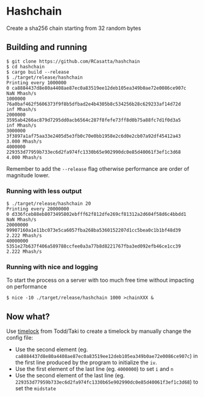 # Hashchain

Create a sha256 chain starting from 32 random bytes

## Building and running

```
$ git clone https://github.com/RCasatta/hashchain
$ cd hashchain
$ cargo build --release
$ ./target/release/hashchain
Printing every 1000000
0 ca8884437d8e80a4408ae87ec0a83519ee12deb105ea349b0ae72e0086ce907c    NaN Mhash/s
1000000 76a0baf462f5606373f9f8b5dfbad2e4b4305b8c534256b28c629233af14d72d    inf Mhash/s
2000000 3595ab4266ac879d7295dd0acb6564c287f8fefe73ff8d0b75a88fc7d1f0d3a5    inf Mhash/s
3000000 3f3897a1af75aa33e2405d5e3fb0c70e0bb1958e2c6d0e2cb07a92df45412a43  3.000 Mhash/s
4000000 229353d77959b733ec6d2fa974fc1330b65e902990dc0e85d40061f3ef1c3d68  4.000 Mhash/s

```
Remember to add the `--release` flag otherwise performance are order of magnitude lower.


### Running with less output
```
$ ./target/release/hashchain 20
Printing every 20000000
0 d336fceb88eb8073495802ebfff62f812dfe269cf81312a2d604f58d6c4bbdd1    NaN Mhash/s
20000000 99907160a1e11bc073e5ca6057fba268ba5360152207d1cc5bea0c1b1bf48d39  2.222 Mhash/s
40000000 5351e27b637f406a589788ccfee0a3a77b8d8221767fba3ed092efb46ce1cc39  2.222 Mhash/s
```

### Running with nice and logging 
To start the process on a server with too much free time without impacting on performance
```
$ nice -10 ./target/release/hashchain 1000 >chainXXX &
```

## Now what?

Use [timelock](https://github.com/petertodd/timelock) from Todd/Taki to create a timelock by manually change the config file:

* Use the second element (eg. `ca8884437d8e80a4408ae87ec0a83519ee12deb105ea349b0ae72e0086ce907c`) in the first line produced by the program to initialize the `iv`.
* Use the first element of the last line (eg. `4000000`) to set `i` and `n`
* Use the second element of the last line (eg. `229353d77959b733ec6d2fa974fc1330b65e902990dc0e85d40061f3ef1c3d68`) to set the `midstate`
